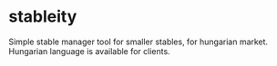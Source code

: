 # stableity
Simple stable manager tool for smaller stables, for hungarian market. Hungarian language is available for clients.
